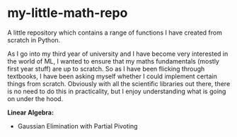 # my-little-math-repo
A little repository which contains a range of functions I have created from scratch in Python. 

As I go into my third year of university and I have become very interested in the world of ML, I wanted to ensure that my maths fundamentals (mostly first year stuff) are up to scratch. So as I have been flicking through textbooks, I have been asking myself whether I could implement certain things from scratch. Obviously with all the scientific libraries out there, there is no need to do this in practicality, but I enjoy understanding what is going on under the hood. 

**Linear Algebra:**
- Gaussian Elimination with Partial Pivoting
 
